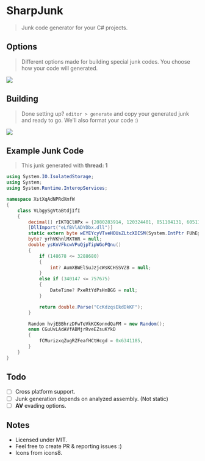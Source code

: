 # SharpJunk
> Junk code generator for your C# projects.

## Options
> Different options made for building special junk codes. You choose how your code will generated. 

![](https://cdn.discordapp.com/attachments/996097478367658126/1004859496302133378/unknown.png)

## Building
> Done setting up? `editor > generate` and copy your generated junk and ready to go. We'll also format your code :)

![](https://media.discordapp.net/attachments/996097478367658126/1004861038921007194/unknown.png?width=816&height=473)

## Example Junk Code

> This junk generated with **thread: 1**
```csharp
using System.IO.IsolatedStorage;
using System;
using System.Runtime.InteropServices;

namespace XstXqAdNPRdXmfW
{
    class VLbgySgVtaBtdjIfI
    {
        decimal[] rIKTQClHPx = {2080283914, 120324401, 851104131, 605117371, };
        [DllImport("eLfBVlADYDbx.dll")]
        static extern byte wEYEYcyVTveHOUsZLtcXDISM(System.IntPtr FUhEgxmxbynpixGHJrjWNX);
        byte? yrhVKhnlMXTHR = null;
        double ysKnVFkcwVPuQjpTipWGoPQnu()
        {
            if (148678 <= 3288680)
            {
                int? AumXBWElSuJzjcWsKCHSSVZB = null;
            }
            else if (340147 <= 757675)
            {
                DateTime? PxeRtYdPsHnBGG = null;
            }

            return double.Parse("CcKdzqsEkdDkKF");
        }

        Random hvjEBBhrzDFwTeVkKCKonndQaFM = new Random();
        enum CGuUvLAdAVfABMjrRveEZsuKYkD
        {
            fCMurizxqZugRZFeafHCtHcgd = 0x6341185,
        }
    }
}
```

## Todo
- [ ] Cross platform support.
- [ ] Junk generation depends on analyzed assembly. (Not static)
- [ ] **AV** evading options.

## Notes
* Licensed under MIT.
* Feel free to create PR & reporting issues :)
* Icons from icons8.
